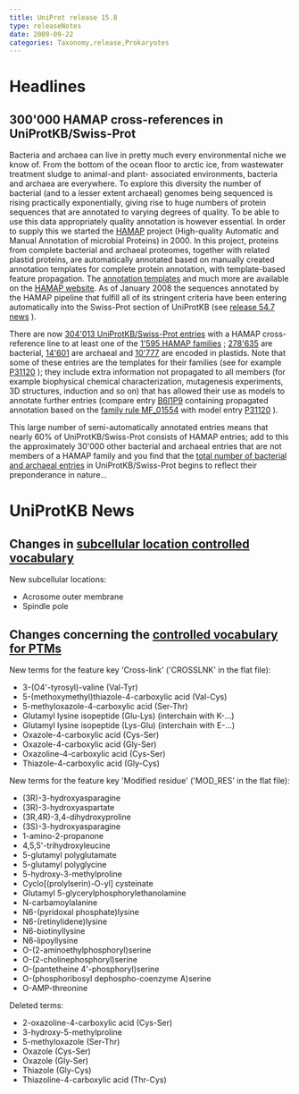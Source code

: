 ```yaml
---
title: UniProt release 15.8
type: releaseNotes
date: 2009-09-22
categories: Taxonomy,release,Prokaryotes
---
```


# Headlines

## 300'000 HAMAP cross-references in UniProtKB/Swiss-Prot

Bacteria and archaea can live in pretty much every environmental niche we know of. From the bottom of the ocean floor to arctic ice, from wastewater treatment sludge to animal-and plant- associated environments, bacteria and archaea are everywhere. To explore this diversity the number of bacterial (and to a lesser extent archaeal) genomes being sequenced is rising practically exponentially, giving rise to huge numbers of protein sequences that are annotated to varying degrees of quality. To be able to use this data appropriately quality annotation is however essential. In order to supply this we started the [HAMAP](http://hamap.expasy.org/) project (High-quality Automatic and Manual Annotation of microbial Proteins) in 2000. In this project, proteins from complete bacterial and archaeal proteomes, together with related plastid proteins, are automatically annotated based on manually created annotation templates for complete protein annotation, with template-based feature propagation. The [annotation templates](http://hamap.expasy.org/families.html) and much more are available on the [HAMAP website](http://hamap.expasy.org/). As of January 2008 the sequences annotated by the HAMAP pipeline that fulfill all of its stringent criteria have been entering automatically into the Swiss-Prot section of UniProtKB (see [release 54.7 news](http://www.uniprot.org/release-notes/2008-01-15-release) ).

There are now [304'013 UniProtKB/Swiss-Prot entries](http://www.uniprot.org/uniprotkb?query=database:hamap) with a HAMAP cross-reference line to at least one of the [1'595 HAMAP families](http://hamap.expasy.org/families.html) ; [278'635](http://www.uniprot.org/uniprotkb?query=database:hamap+AND+taxonomy_id:2) are bacterial, [14'601](http://www.uniprot.org/uniprotkb?query=database:hamap+AND+taxonomy_id:2157) are archaeal and [10'777](http://www.uniprot.org/uniprotkb?query=organelle:plastid+AND+database:hamap) are encoded in plastids. Note that some of these entries are the templates for their families (see for example [P31120](http://www.uniprot.org/uniprotkb/P31120) ); they include extra information not propagated to all members (for example biophysical chemical characterization, mutagenesis experiments, 3D structures, induction and so on) that has allowed their use as models to annotate further entries (compare entry [B6I1P9](http://www.uniprot.org/uniprotkb/B6I1P9) containing propagated annotation based on the [family rule MF_01554](http://hamap.expasy.org/unirule/MF_01554) with model entry [P31120](http://www.uniprot.org/uniprotkb/P31120) ).

This large number of semi-automatically annotated entries means that nearly 60% of UniProtKB/Swiss-Prot consists of HAMAP entries; add to this the approximately 30'000 other bacterial and archaeal entries that are not members of a HAMAP family and you find that the [total number of bacterial and archaeal entries](<http://www.uniprot.org/uniprotkb?query=(taxonomy_id:2+OR+taxonomy_id:2157)+AND+reviewed:yes>) in UniProtKB/Swiss-Prot begins to reflect their preponderance in nature...

# UniProtKB News

## Changes in [subcellular location controlled vocabulary](https://ftp.uniprot.org/pub/databases/uniprot/current_release/knowledgebase/complete/docs/subcell)

New subcellular locations:

- Acrosome outer membrane
- Spindle pole

## Changes concerning the [controlled vocabulary for PTMs](https://ftp.uniprot.org/pub/databases/uniprot/current_release/knowledgebase/complete/docs/ptmlist)

New terms for the feature key 'Cross-link' ('CROSSLNK' in the flat file):

- 3-(O4'-tyrosyl)-valine (Val-Tyr)
- 5-(methoxymethyl)thiazole-4-carboxylic acid (Val-Cys)
- 5-methyloxazole-4-carboxylic acid (Ser-Thr)
- Glutamyl lysine isopeptide (Glu-Lys) (interchain with K-...)
- Glutamyl lysine isopeptide (Lys-Glu) (interchain with E-...)
- Oxazole-4-carboxylic acid (Cys-Ser)
- Oxazole-4-carboxylic acid (Gly-Ser)
- Oxazoline-4-carboxylic acid (Cys-Ser)
- Thiazole-4-carboxylic acid (Gly-Cys)

New terms for the feature key 'Modified residue' ('MOD_RES' in the flat file):

- (3R)-3-hydroxyasparagine
- (3R)-3-hydroxyaspartate
- (3R,4R)-3,4-dihydroxyproline
- (3S)-3-hydroxyasparagine
- 1-amino-2-propanone
- 4,5,5'-trihydroxyleucine
- 5-glutamyl polyglutamate
- 5-glutamyl polyglycine
- 5-hydroxy-3-methylproline
- Cyclo\[(prolylserin)-O-yl\] cysteinate
- Glutamyl 5-glycerylphosphorylethanolamine
- N-carbamoylalanine
- N6-(pyridoxal phosphate)lysine
- N6-(retinylidene)lysine
- N6-biotinyllysine
- N6-lipoyllysine
- O-(2-aminoethylphosphoryl)serine
- O-(2-cholinephosphoryl)serine
- O-(pantetheine 4'-phosphoryl)serine
- O-(phosphoribosyl dephospho-coenzyme A)serine
- O-AMP-threonine

Deleted terms:

- 2-oxazoline-4-carboxylic acid (Cys-Ser)
- 3-hydroxy-5-methylproline
- 5-methyloxazole (Ser-Thr)
- Oxazole (Cys-Ser)
- Oxazole (Gly-Ser)
- Thiazole (Gly-Cys)
- Thiazoline-4-carboxylic acid (Thr-Cys)
